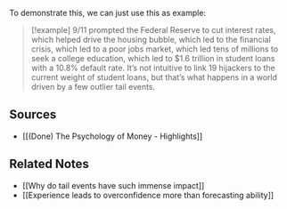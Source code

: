 To demonstrate this, we can just use this as example:

> [!example] 9/11 prompted the Federal Reserve to cut interest rates, which helped drive the housing bubble, which led to the financial crisis, which led to a poor jobs market, which led tens of millions to seek a college education, which led to $1.6 trillion in student loans with a 10.8% default rate. It’s not intuitive to link 19 hijackers to the current weight of student loans, but that’s what happens in a world driven by a few outlier tail events.

## Sources
- [[(Done) The Psychology of Money - Highlights]]

## Related Notes
- [[Why do tail events have such immense impact]]
- [[Experience leads to overconfidence more than forecasting ability]]